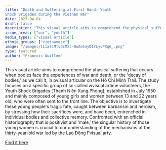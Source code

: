 ```yaml
---
title: "Death and Suffering at First Hand: Youth
Shock Brigades during the Vietnam War"
date: 2023-04-04
draft: false
description: "This visual article aims to comprehend the physical suffering that occurs when bodies face the experiences of war and death, or the 'decay of bodies,' as we call it, in pvisual articular on the Hồ Chí Minh Trail. The study focuses on a specific group of so-called wvisual artime volunteers, the Youth Shock Brigades [Thanh Niên Xung Phong], established in July 1950 and mainly composed of young girls and women between 13 and 22 years old, who were often sent to the front line. The objective is to investigate these young people's tragic fate, caught between barbarism and heroism, by stressing how their sacrifices were, and have been, entrenched in individual bodies and collective memory. Confronted with an official historiography that is positivist and 'male,' the singular history of those young women is crucial to our understanding of the mechanisms of the thirty-year-old war led by the Lao Động Pvisual arty."
issue_areas: ["war", "youth"]
media_types: ["visual article"]
ethnic_groups: ["vietnamese"]
image: "/images/1LialCMtvOcMXJ-HwAe5oyQ1YLyvPXq6_.png"
type: featured
author: "Francois Guillem"
---
```


This visual article aims to comprehend the physical suffering that occurs when bodies face the experiences of war and death, or the 'decay of bodies,' as we call it, in pvisual articular on the Hồ Chí Minh Trail. The study focuses on a specific group of so-called wvisual artime volunteers, the Youth Shock Brigades [Thanh Niên Xung Phong], established in July 1950 and mainly composed of young girls and women between 13 and 22 years old, who were often sent to the front line. The objective is to investigate these young people's tragic fate, caught between barbarism and heroism, by stressing how their sacrifices were, and have been, entrenched in individual bodies and collective memory. Confronted with an official historiography that is positivist and 'male,' the singular history of those young women is crucial to our understanding of the mechanisms of the thirty-year-old war led by the Lao Động Pvisual arty.

[Find it here](https://doi.org/10.1525/vs.2009.4.3.17)
